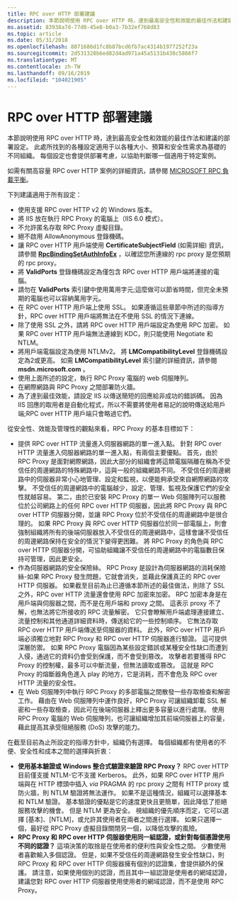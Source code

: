 ```yaml
---
title: RPC over HTTP 部署建議
description: 本節說明使用 RPC over HTTP 時，達到最高安全性和效能的最佳作法和建議的部署設定。
ms.assetid: 83938a7d-77d0-45e8-b0a3-7b32ef768d83
ms.topic: article
ms.date: 05/31/2018
ms.openlocfilehash: 8871686d1fc8b87bcd6fb7ac4314b1977252f23a
ms.sourcegitcommit: 2d531328b6ed82d4ad971a45a5131b430c5866f7
ms.translationtype: MT
ms.contentlocale: zh-TW
ms.lasthandoff: 09/16/2019
ms.locfileid: "104021905"
---
```

# <a name="rpc-over-http-deployment-recommendations"></a>RPC over HTTP 部署建議

本節說明使用 RPC over HTTP 時，達到最高安全性和效能的最佳作法和建議的部署設定。 此處所找到的各種設定適用于以各種大小、預算和安全性需求為基礎的不同組織。 每個設定也會提供部署考慮，以協助判斷哪一個適用于特定案例。

如需有關高容量 RPC over HTTP 案例的詳細資訊，請參閱 [MICROSOFT RPC 負載平衡](rpc-load-balancing.md)。

下列建議適用于所有設定：

-   使用支援 RPC over HTTP v2 的 Windows 版本。
-   將 IIS 放在執行 RPC Proxy 的電腦上（IIS 6.0 模式）。
-   不允許匿名存取 RPC Proxy 虛擬目錄。
-   絕不啟用 AllowAnonymous 登錄機碼。
-   讓 RPC over HTTP 用戶端使用 **CertificateSubjectField** (如需詳細) 資訊，請參閱 [**RpcBindingSetAuthInfoEx**](/windows/desktop/api/Rpcdce/nf-rpcdce-rpcbindingsetauthinfoexa) ，以確認您所連線的 rpc proxy 是您預期的 rpc proxy。
-   將 **ValidPorts** 登錄機碼設定為僅包含 RPC over HTTP 用戶端將連接的電腦。
-   請勿在 **ValidPorts** 索引鍵中使用萬用字元;這麼做可以節省時間，但完全未預期的電腦也可以容納萬用字元。
-   在 RPC over HTTP 用戶端上使用 SSL。 如果遵循這些章節中所述的指導方針，RPC over HTTP 用戶端將無法在不使用 SSL 的情況下連線。
-   除了使用 SSL 之外，請將 RPC over HTTP 用戶端設定為使用 RPC 加密。 如果 RPC over HTTP 用戶端無法連線到 KDC，則只能使用 Negotiate 和 NTLM。
-   將用戶端電腦設定為使用 NTLMv2。 將 **LMCompatibilityLevel** 登錄機碼設定為2或更高。 如需 **LMCompatibilityLevel** 索引鍵的詳細資訊，請參閱 **msdn.microsoft.com** 。
-   使用上面所述的設定，執行 RPC Proxy 電腦的 web 伺服陣列。
-   在網際網路與 RPC Proxy 之間部署防火牆。
-   為了達到最佳效能，請設定 IIS 以傳送簡短的回應給非成功的錯誤碼。 因為 IIS 回應的取用者是自動化程式，所以不需要將使用者易記的說明傳送給用戶端;RPC over HTTP 用戶端只會略過它們。

從安全性、效能及管理性的觀點來看，RPC Proxy 的基本目標如下：

-   提供 RPC over HTTP 流量進入伺服器網路的單一進入點。 針對 RPC over HTTP 流量進入伺服器網路的單一進入點，有兩個主要優點。 首先，由於 RPC Proxy 是面對網際網路，因此大部分的組織會將這類電腦隔離在稱為不受信任的周邊網路的特殊網路中，這與一般的組織網路不同。 不受信任的周邊網路中的伺服器非常小心地管理、設定和監視，以便能夠承受來自網際網路的攻擊。 不受信任的周邊網路中的電腦越少，設定、管理、監視及保護它們的安全性就越容易。 第二，由於已安裝 RPC Proxy 的單一 Web 伺服陣列可以服務位於公司網路上的任何 RPC over HTTP 伺服器，因此將 RPC Proxy 與 RPC over HTTP 伺服器分開，並讓 RPC Proxy 位於不受信任的周邊網路中是很合理的。 如果 RPC Proxy 與 RPC over HTTP 伺服器位於同一部電腦上，則會強制組織將所有的後端伺服器放入不受信任的周邊網路中，這樣會讓不受信任的周邊網路保持在安全的情況下變得更困難。 將 RPC Proxy 的角色與 RPC over HTTP 伺服器分開，可協助組織讓不受信任的周邊網路中的電腦數目保持可管理，因此更安全。
-   作為伺服器網路的安全保險絲。 RPC Proxy 是設計為伺服器網路的消耗保險絲-如果 RPC Proxy 發生問題，它就會消失，並藉此保護真正的 RPC over HTTP 伺服器。 如果截至目前為止已遵循本節所述的最佳做法，則除了 SSL 之外，RPC over HTTP 流量還會使用 RPC 加密來加密。 RPC 加密本身是在用戶端與伺服器之間，而不是在用戶端和 proxy 之間。 這表示 proxy 不了解，也無法將它所接收的 RPC 流量解密。 它只會瞭解用戶端處理連接建立、流量控制和其他通道詳細資料時，傳送給它的一些控制順序。 它無法存取 RPC over HTTP 用戶端傳送至伺服器的資料。 此外，RPC over HTTP 用戶端必須獨立地對 RPC Proxy 和 RPC over HTTP 伺服器進行驗證。 這可提供深層防禦。 如果 RPC Proxy 電腦因為某些設定錯誤或某種安全性缺口而遭到入侵，通過它的資料仍會受到保護，而不會受到篡改。 攻擊者若要獲得 RPC Proxy 的控制權，最多可以中斷流量，但無法讀取或篡改。 這就是 RPC Proxy 的熔斷器角色進入 play 的地方，它是消耗，而不會危及 RPC over HTTP 流量的安全性。
-   在 Web 伺服陣列中執行 RPC Proxy 的多部電腦之間散發一些存取檢查和解密工作。 藉由在 Web 伺服陣列中運作良好，RPC Proxy 可讓組織卸載 SSL 解密和一些存取檢查，因此可在後端伺服器上釋出更多容量以進行處理。 使用 RPC Proxy 電腦的 Web 伺服陣列，也可讓組織增加其前端伺服器上的容量，藉此提高其承受阻絕服務 (DoS) 攻擊的能力。

在截至目前為止所設定的指導方針中，組織仍有選擇。 每個組織都有使用者的不便、安全性和成本之間的選擇與折衷：

-   **使用基本驗證或 Windows 整合式驗證來驗證 RPC Proxy？** RPC over HTTP 目前僅支援 NTLM-它不支援 Kerberos。 此外，如果 RPC over HTTP 用戶端與在 HTTP 標頭中插入 *via* PRAGMA 的 rpc proxy 之間有 HTTP proxy 或防火牆，則 NTLM 驗證將無法運作。 如果不是這種情況，組織可以選擇基本和 NTLM 驗證。 基本驗證的優點是它的速度更快且更簡單，因此降低了拒絕服務攻擊的機會。 但是 NTLM 更為安全。 視組織的優先順序而定，它可以選擇 [基本]、[NTLM]，或允許其使用者在兩者之間進行選擇。 如果只選擇一個，最好從 RPC Proxy 虛擬目錄關閉另一個，以降低攻擊的風險。
-   **RPC Proxy 和 RPC over HTTP 伺服器使用同一組認證，或針對每個憑證使用不同的認證？** 這項決策的取捨是在使用者的便利性與安全性之間。 少數使用者喜歡輸入多個認證。 但是，如果不受信任的周邊網路發生安全性缺口，則 RPC Proxy 和 RPC over HTTP 伺服器擁有個別的認證集，會提供額外的保護。 請注意，如果使用個別的認證，而且其中一組認證是使用者的網域認證，建議您對 RPC over HTTP 伺服器使用使用者的網域認證，而不是使用 RPC Proxy。

 

 




